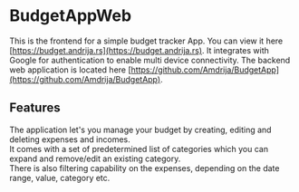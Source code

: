 # BudgetAppWeb

This is the frontend for a simple budget tracker App. You can view it here [https://budget.andrija.rs](https://budget.andrija.rs). 
It integrates with Google for authentication to enable multi device connectivity. The backend web application is located here [https://github.com/Amdrija/BudgetApp](https://github.com/Amdrija/BudgetApp).

## Features

The application let's you manage your budget by creating, editing and deleting expenses and incomes.  
It comes with a set of predetermined list of categories which you can expand and remove/edit an existing category.  
There is also filtering capability on the expenses, depending on the date range, value, category etc.
